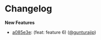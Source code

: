 # Changelog

**New Features**
- [a085e3e](https://github.com//gunturajip/release-notes/commit/a085e3e): (feat: feature 6) ([@gunturajip](https://github.com/gunturajip))